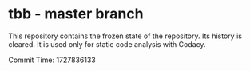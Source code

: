 # tbb - master branch

This repository contains the frozen state of the repository.
Its history is cleared. It is used only for static code
analysis with Codacy.

Commit Time: 1727836133
